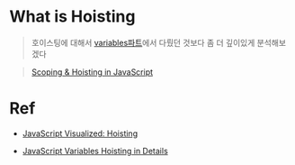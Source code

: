 # What is **Hoisting**

> 호이스팅에 대해서 [variables파트](variables_scope_hoisting.md)에서 다뤘던 것보다 좀 더 깊이있게 분석해보겠다

> [Scoping & Hoisting in JavaScript](https://www.geeksforgeeks.org/scoping-hoisting-javascript/)

# Ref

- [JavaScript Visualized: Hoisting](https://dev.to/lydiahallie/javascript-visualized-hoisting-478h)

- [JavaScript Variables Hoisting in Details](https://dmitripavlutin.com/javascript-hoisting-in-details/)
